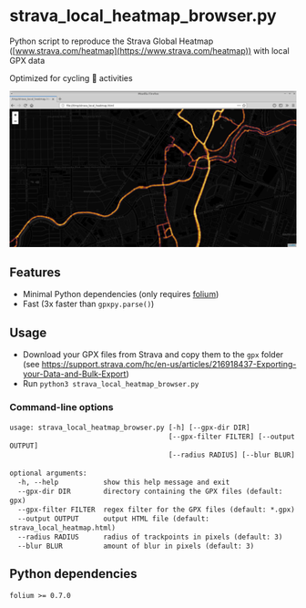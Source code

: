# strava_local_heatmap_browser.py

Python script to reproduce the Strava Global Heatmap ([www.strava.com/heatmap](https://www.strava.com/heatmap)) with local GPX data

Optimized for cycling :bicyclist: activities

![screenshot.png](screenshot.png)

## Features

* Minimal Python dependencies (only requires [folium](https://github.com/python-visualization/folium))
* Fast (3x faster than `gpxpy.parse()`)

## Usage

* Download your GPX files from Strava and copy them to the `gpx` folder  
(see https://support.strava.com/hc/en-us/articles/216918437-Exporting-your-Data-and-Bulk-Export)
* Run `python3 strava_local_heatmap_browser.py`

### Command-line options

```
usage: strava_local_heatmap_browser.py [-h] [--gpx-dir DIR]
                                       [--gpx-filter FILTER] [--output OUTPUT]
                                       [--radius RADIUS] [--blur BLUR]

optional arguments:
  -h, --help           show this help message and exit
  --gpx-dir DIR        directory containing the GPX files (default: gpx)
  --gpx-filter FILTER  regex filter for the GPX files (default: *.gpx)
  --output OUTPUT      output HTML file (default: strava_local_heatmap.html)
  --radius RADIUS      radius of trackpoints in pixels (default: 3)
  --blur BLUR          amount of blur in pixels (default: 3)
```

## Python dependencies

```
folium >= 0.7.0
```
